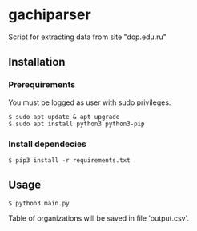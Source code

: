 # gachiparser
Script for extracting data from site "dop.edu.ru"
## Installation
### Prerequirements
You must be logged as user with sudo privileges. 
```
$ sudo apt update & apt upgrade
$ sudo apt install python3 python3-pip
```
### Install dependecies
```
$ pip3 install -r requirements.txt
```
## Usage
```
$ python3 main.py
```
Table of organizations will be saved in file 'output.csv'.
